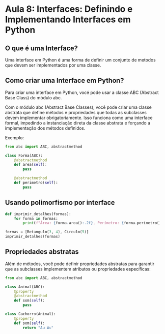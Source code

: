# Aula 8: Interfaces: Definindo e Implementando Interfaces em Python

## O que é uma Interface?
Uma interface em Python é uma forma de definir um conjunto de metodos que devem ser implementados por uma classe.

## Como criar uma Interface em Python?
Para criar uma interface em Python, vocé pode usar a classe ABC (Abstract Base Class) do módulo abc.

Com o módulo abc (Abstract Base Classes), você pode criar uma classe abstrata que define métodos e propriedades que todas as subclasses devem implementar obrigatoriamente. Isso funciona como uma interface formal, impedindo a instanciação direta da classe abstrata e forçando a implementação dos métodos definidos.

Exemplo:

```python
from abc import ABC, abstractmethod

class Forma(ABC):
    @abstractmethod
    def area(self):
        pass

    @abstractmethod
    def perimetro(self):
        pass
```
## Usando polimorfismo por interface

```python
def imprimir_detalhes(formas):
    for forma in formas:
        print(f"Área: {forma.area():.2f}, Perímetro: {forma.perimetro():.2f}")

formas = [Retangulo(3, 4), Circulo(5)]
imprimir_detalhes(formas)
```
## Propriedades abstratas
Além de métodos, você pode definir propriedades abstratas para garantir que as subclasses implementem atributos ou propriedades específicas:

```python
from abc import ABC, abstractmethod

class Animal(ABC):
    @property
    @abstractmethod
    def som(self):
        pass

class Cachorro(Animal):
    @property
    def som(self):
        return "Au Au"
```